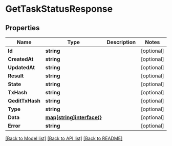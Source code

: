 # GetTaskStatusResponse

## Properties
Name | Type | Description | Notes
------------ | ------------- | ------------- | -------------
**Id** | **string** |  | [optional] 
**CreatedAt** | **string** |  | [optional] 
**UpdatedAt** | **string** |  | [optional] 
**Result** | **string** |  | [optional] 
**State** | **string** |  | [optional] 
**TxHash** | **string** |  | [optional] 
**QeditTxHash** | **string** |  | [optional] 
**Type** | **string** |  | [optional] 
**Data** | [**map[string]interface{}**](map[string]interface{}.md) |  | [optional] 
**Error** | **string** |  | [optional] 

[[Back to Model list]](../README.md#documentation-for-models) [[Back to API list]](../README.md#documentation-for-api-endpoints) [[Back to README]](../README.md)


